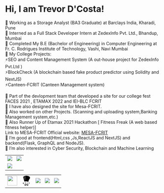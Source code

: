 
<table>
<tr>
<td><img src="https://github-readme-stats.vercel.app/api?username=dcostat04&show_icons=true&theme=radical" width="500"></td>
<td><img src="https://github-readme-stats.vercel.app/api/top-langs/?username=dcostat04&show_icons=true&theme=radical" /></td> 
</tr>
<tr><td><img width="90%" src="https://github-readme-streak-stats.herokuapp.com/?user=dcostat04&theme=tokyonight" /></td></tr>


# Hi, I am Trevor D'Costa!

🔭 Working as a Storage Analyst (BA3 Graduate) at Barclays India, Kharadi, Pune<br>
🔭 Interned as a Full Stack Developer Intern at ZedexInfo Pvt. Ltd., Bhandup, Mumbai<br>
🔭 Completed My B.E (Bachelor of Engineering) in Computer Engineering at Fr. C. Rodrigues Institute of Technology, Vashi, Navi Mumbai<br>
🔭 My College Projects: <br>
               ⚡SEO and Content Management System (A out-house project for ZedexInfo Pvt.Ltd )<br>
               ⚡BlockCheck (A blockchain based fake product predictor using Solidity and NextJS) <br>
               ⚡Canteen-FCRIT (Canteen Management system)<br> 
             
🔭 Part of the devlopment team that developed a site for our college fest FACES 2021 , ETAMAX 2022 and IEI-BLC FCRIT<br> 
🔭 I have also designed the site for Mesa-FCRIT. <br>
🔭 Also worked on other Projects. (Scanning and uploading system,Banking Management system,etc.)<br>
🔭 Also Runner Up of Etamax 2021 Hackathon [ Fitness Freak (A web based fitness helper)]<br>
Link to MESA-FCRIT Official website: <a href="https://mesafcrit.in/" target="_blank" title="Mesa FCRIT">MESA-FCRIT</a> <br>
🌱 I’m good at frontend(Html,css ,Js,ReactJS and NextJS) and backend(Flask, GraphQL and NodeJS).<br>
🌱 I’m also interested in Cyber Security, Blockchain and Machine Learning <br>

<table>
<tr>
<td>
<a href="https://www.hackerrank.com/dcostat4" target="_blank" title="Redirect to homepage">
<img height="32px" width="32px"
src="https://res.cloudinary.com/dnv3ztqf1/image/upload/v1599229238/for%20github%20profile/hackerrank.svg"/></a>
</td>
<td>
<a href="https://www.codechef.com/users/trevordco04" target="_blank" title="Redirect to homepage">
<img height="32px" width="32px"
src="https://github.com/dcostat04/dcostat04/blob/main/codechef-svgrepo-com.svg"/></a>
</td>

<td>
<a href="https://twitter.com/TrevorDcosta04" target="_blank" title="Redirect to homepage">
<img
src="https://res.cloudinary.com/dnv3ztqf1/image/upload/v1599229044/for%20github%20profile/twitter%27.png"/></a>
</td>
<td>
<a href="https://www.linkedin.com/in/trevor-aaron-robert-dcosta-7558631a6/" target="_blank"
title="Redirect to homepage">
<img
src="https://res.cloudinary.com/dnv3ztqf1/image/upload/v1599229120/for%20github%20profile/linkedin.png"/></a>
</td>
<td>
<a href="https://www.instagram.com/trevor_da_costa04/" target="_blank" title="Redirect to homepage">
<img
src="https://res.cloudinary.com/dnv3ztqf1/image/upload/v1599228946/for%20github%20profile/instagram-sketched_tv68dv.png" /></a>
</td>
</tr>
</table>
</td>
</tr>
</table>

